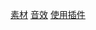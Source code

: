 [素材](https://0x72.itch.io/16x16-robot-tileset)
[音效](https://pixabay.com/sound-effects/8-bit-loop-189494/)
[使用插件](https://github.com/nathanhoad/godot_dialogue_manager)
